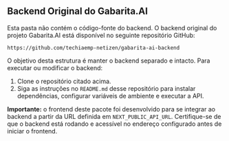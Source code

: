 ## Backend Original do Gabarita.AI

Esta pasta não contém o código-fonte do backend. O backend original do projeto Gabarita.AI está disponível no seguinte repositório GitHub:

```
https://github.com/techiaemp-netizen/gabarita-ai-backend
```

O objetivo desta estrutura é manter o backend separado e intacto. Para executar ou modificar o backend:

1. Clone o repositório citado acima.
2. Siga as instruções no `README.md` desse repositório para instalar dependências, configurar variáveis de ambiente e executar a API.

**Importante:** o frontend deste pacote foi desenvolvido para se integrar ao backend a partir da URL definida em `NEXT_PUBLIC_API_URL`. Certifique-se de que o backend está rodando e acessível no endereço configurado antes de iniciar o frontend.